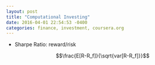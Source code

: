 ```yaml
---
layout: post
title: "Computational Investing"
date: 2016-04-01 22:54:53 -0400
categories: finance, investment, coursera.org
---
```


- Sharpe Ratio: reward/risk

    $$\frac{E[R-R_f]}{\sqrt{var[R-R_f]}}$$
	

